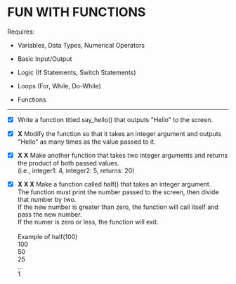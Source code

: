# FUN WITH FUNCTIONS

Requires:

- Variables, Data Types, Numerical Operators

- Basic Input/Output

- Logic (If Statements, Switch Statements)

- Loops (For, While, Do-While)

- Functions

---

- [x] Write a function titled say_hello() that outputs "Hello" to the screen.

- [x] **X** Modify the function so that it takes an integer argument and outputs "Hello" as many times as the value passed to it.

- [x] **X X** Make another function that takes two integer arguments and returns the product of both passed values.\
(i.e., integer1: 4, integer2: 5, returns: 20)

- [x] **X X X** Make a function called half() that takes an integer argument.\
The function must print the number passed to the screen, then divide that number by two.\
If the new number is greater than zero, the function will call itself and pass the new number.\
If the numer is zero or less, the function will exit.\
\
Example of half(100)\
100\
50\
25\
...\
1
